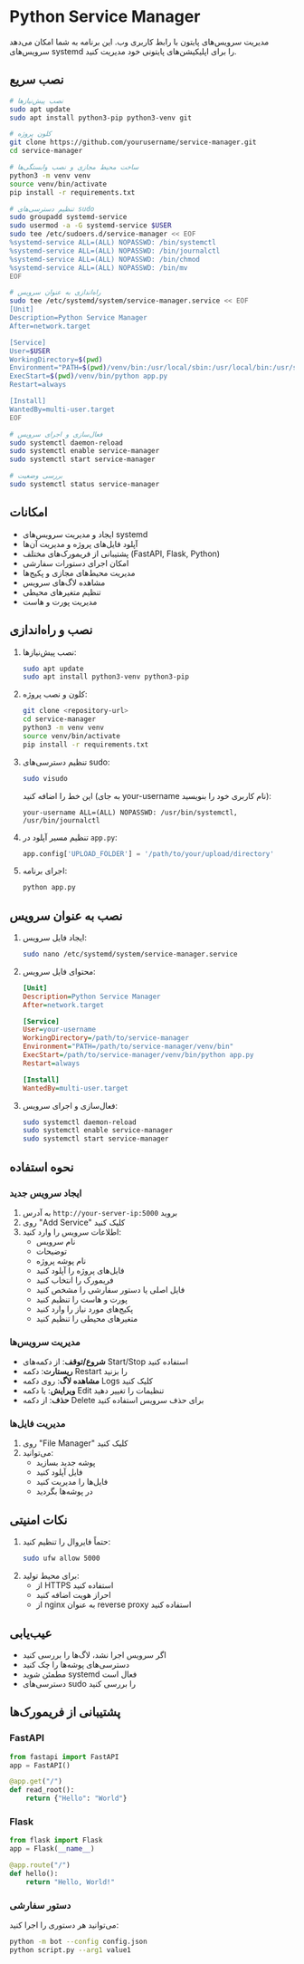 # Python Service Manager

مدیریت سرویس‌های پایتون با رابط کاربری وب. این برنامه به شما امکان می‌دهد سرویس‌های systemd را برای اپلیکیشن‌های پایتونی خود مدیریت کنید.

## نصب سریع

```bash
# نصب پیش‌نیازها
sudo apt update
sudo apt install python3-pip python3-venv git

# کلون پروژه
git clone https://github.com/yourusername/service-manager.git
cd service-manager

# ساخت محیط مجازی و نصب وابستگی‌ها
python3 -m venv venv
source venv/bin/activate
pip install -r requirements.txt

# تنظیم دسترسی‌های sudo
sudo groupadd systemd-service
sudo usermod -a -G systemd-service $USER
sudo tee /etc/sudoers.d/service-manager << EOF
%systemd-service ALL=(ALL) NOPASSWD: /bin/systemctl
%systemd-service ALL=(ALL) NOPASSWD: /bin/journalctl
%systemd-service ALL=(ALL) NOPASSWD: /bin/chmod
%systemd-service ALL=(ALL) NOPASSWD: /bin/mv
EOF

# راه‌اندازی به عنوان سرویس
sudo tee /etc/systemd/system/service-manager.service << EOF
[Unit]
Description=Python Service Manager
After=network.target

[Service]
User=$USER
WorkingDirectory=$(pwd)
Environment="PATH=$(pwd)/venv/bin:/usr/local/sbin:/usr/local/bin:/usr/sbin:/usr/bin:/sbin:/bin"
ExecStart=$(pwd)/venv/bin/python app.py
Restart=always

[Install]
WantedBy=multi-user.target
EOF

# فعال‌سازی و اجرای سرویس
sudo systemctl daemon-reload
sudo systemctl enable service-manager
sudo systemctl start service-manager

# بررسی وضعیت
sudo systemctl status service-manager
```

## امکانات
- ایجاد و مدیریت سرویس‌های systemd
- آپلود فایل‌های پروژه و مدیریت آن‌ها
- پشتیبانی از فریمورک‌های مختلف (FastAPI, Flask, Python)
- امکان اجرای دستورات سفارشی
- مدیریت محیط‌های مجازی و پکیج‌ها
- مشاهده لاگ‌های سرویس
- تنظیم متغیرهای محیطی
- مدیریت پورت و هاست

## نصب و راه‌اندازی

1. نصب پیش‌نیازها:
   ```bash
   sudo apt update
   sudo apt install python3-venv python3-pip
   ```

2. کلون و نصب پروژه:
   ```bash
   git clone <repository-url>
   cd service-manager
   python3 -m venv venv
   source venv/bin/activate
   pip install -r requirements.txt
   ```

3. تنظیم دسترسی‌های sudo:
   ```bash
   sudo visudo
   ```
   این خط را اضافه کنید (به جای your-username نام کاربری خود را بنویسید):
   ```
   your-username ALL=(ALL) NOPASSWD: /usr/bin/systemctl, /usr/bin/journalctl
   ```

4. تنظیم مسیر آپلود در `app.py`:
   ```python
   app.config['UPLOAD_FOLDER'] = '/path/to/your/upload/directory'
   ```

5. اجرای برنامه:
   ```bash
   python app.py
   ```

## نصب به عنوان سرویس

1. ایجاد فایل سرویس:
   ```bash
   sudo nano /etc/systemd/system/service-manager.service
   ```

2. محتوای فایل سرویس:
   ```ini
   [Unit]
   Description=Python Service Manager
   After=network.target

   [Service]
   User=your-username
   WorkingDirectory=/path/to/service-manager
   Environment="PATH=/path/to/service-manager/venv/bin"
   ExecStart=/path/to/service-manager/venv/bin/python app.py
   Restart=always

   [Install]
   WantedBy=multi-user.target
   ```

3. فعال‌سازی و اجرای سرویس:
   ```bash
   sudo systemctl daemon-reload
   sudo systemctl enable service-manager
   sudo systemctl start service-manager
   ```

## نحوه استفاده

### ایجاد سرویس جدید
1. به آدرس `http://your-server-ip:5000` بروید
2. روی "Add Service" کلیک کنید
3. اطلاعات سرویس را وارد کنید:
   - نام سرویس
   - توضیحات
   - نام پوشه پروژه
   - فایل‌های پروژه را آپلود کنید
   - فریمورک را انتخاب کنید
   - فایل اصلی یا دستور سفارشی را مشخص کنید
   - پورت و هاست را تنظیم کنید
   - پکیج‌های مورد نیاز را وارد کنید
   - متغیرهای محیطی را تنظیم کنید

### مدیریت سرویس‌ها
- **شروع/توقف**: از دکمه‌های Start/Stop استفاده کنید
- **ریستارت**: دکمه Restart را بزنید
- **مشاهده لاگ**: روی دکمه Logs کلیک کنید
- **ویرایش**: با دکمه Edit تنظیمات را تغییر دهید
- **حذف**: از دکمه Delete برای حذف سرویس استفاده کنید

### مدیریت فایل‌ها
1. روی "File Manager" کلیک کنید
2. می‌توانید:
   - پوشه جدید بسازید
   - فایل آپلود کنید
   - فایل‌ها را مدیریت کنید
   - در پوشه‌ها بگردید

## نکات امنیتی
1. حتماً فایروال را تنظیم کنید:
   ```bash
   sudo ufw allow 5000
   ```
2. برای محیط تولید:
   - از HTTPS استفاده کنید
   - احراز هویت اضافه کنید
   - از nginx به عنوان reverse proxy استفاده کنید

## عیب‌یابی
- اگر سرویس اجرا نشد، لاگ‌ها را بررسی کنید
- دسترسی‌های پوشه‌ها را چک کنید
- مطمئن شوید systemd فعال است
- دسترسی‌های sudo را بررسی کنید

## پشتیبانی از فریمورک‌ها

### FastAPI
```python
from fastapi import FastAPI
app = FastAPI()

@app.get("/")
def read_root():
    return {"Hello": "World"}
```

### Flask
```python
from flask import Flask
app = Flask(__name__)

@app.route("/")
def hello():
    return "Hello, World!"
```

### دستور سفارشی
می‌توانید هر دستوری را اجرا کنید:
```bash
python -m bot --config config.json
python script.py --arg1 value1
``` 